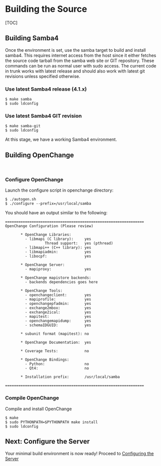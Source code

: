 # Building the Source #

[TOC]

## Building Samba4 ##

Once the environment is set, use the samba target to build and install
samba4. This requires internet access from the host since it either
fetches the source code tarball from the samba web site or GIT
repository. These commands can be run as normal user with sudo
access. The current code in trunk works with latest release and should
also work with latest git revisions unless specified otherwise.

### Use latest Samba4 release (4.1.x) ###

    $ make samba
    $ sudo ldconfig

### Use latest Samba4 GIT revision ###

    $ make samba-git
    $ sudo ldconfig

At this stage, we have a working Samba4 environment. 

## Building OpenChange ##

<br/>

### Configure OpenChange ###

Launch the configure script in openchange directory:

    $ ./autogen.sh
    $ ./configure --prefix=/usr/local/samba

You should have an output similar to the following:

    ===============================================================
    OpenChange Configuration (Please review)

           * OpenChange Libraries:
             - libmapi (C library):     yes
                      Thread support:   yes (pthread)
             - libmapi++ (C++ library): yes
             - libmapiadmin:            yes
             - libocpf:                 yes

           * OpenChange Server:
             - mapiproxy:               yes

           * OpenChange mapistore backends:
             - backends dependencies goes here

           * OpenChange Tools:
             - openchangeclient:        yes
             - mapiprofile:             yes
             - openchangepfadmin:       yes
             - exchange2mbox:           yes
             - exchange2ical:           yes
             - mapitest:                yes
             - openchangemapidump:      yes
             - schemaIDGUID:            yes

           * subunit format (mapitest): no

           * OpenChange Documentation:  yes

           * Coverage Tests:            no

           * OpenChange Bindings:
             - Python:                  no
             - Qt4:                     no

           * Installation prefix:       /usr/local/samba

    ===============================================================

### Compile OpenChange ###

Compile and install OpenChange

    $ make
    $ sudo PYTHONPATH=$PYTHONPATH make install
    $ sudo ldconfig


## Next: Configure the Server ##

Your minimal build environment is now ready! Proceed to [Configuring
the Server](/cookbook/configuring.html)
